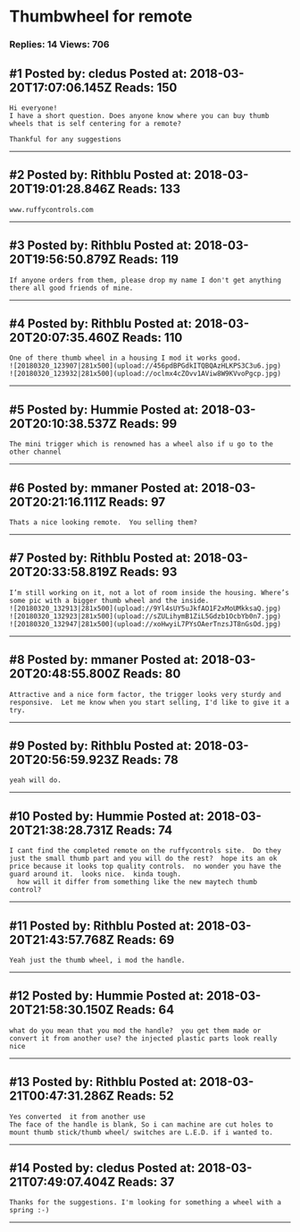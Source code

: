 # Thumbwheel for remote

### Replies: 14 Views: 706

## \#1 Posted by: cledus Posted at: 2018-03-20T17:07:06.145Z Reads: 150

```
Hi everyone!
I have a short question. Does anyone know where you can buy thumb wheels that is self centering for a remote?

Thankful for any suggestions
```

---
## \#2 Posted by: Rithblu Posted at: 2018-03-20T19:01:28.846Z Reads: 133

```
www.ruffycontrols.com
```

---
## \#3 Posted by: Rithblu Posted at: 2018-03-20T19:56:50.879Z Reads: 119

```
If anyone orders from them, please drop my name I don't get anything there all good friends of mine.
```

---
## \#4 Posted by: Rithblu Posted at: 2018-03-20T20:07:35.460Z Reads: 110

```
One of there thumb wheel in a housing I mod it works good. 
![20180320_123907|281x500](upload://456pdBPGdkITQBQAzHLKPS3C3u6.jpg)
![20180320_123932|281x500](upload://oclmx4cZOvv1AViw8W9KVvoPgcp.jpg)
```

---
## \#5 Posted by: Hummie Posted at: 2018-03-20T20:10:38.537Z Reads: 99

```
The mini trigger which is renowned has a wheel also if u go to the other channel
```

---
## \#6 Posted by: mmaner Posted at: 2018-03-20T20:21:16.111Z Reads: 97

```
Thats a nice looking remote.  You selling them?
```

---
## \#7 Posted by: Rithblu Posted at: 2018-03-20T20:33:58.819Z Reads: 93

```
I’m still working on it, not a lot of room inside the housing. Where’s some pic with a bigger thumb wheel and the inside. 
![20180320_132913|281x500](upload://9Yl4sUY5uJkfAO1F2xMoUMkksaQ.jpg)
![20180320_132923|281x500](upload://sZULihymB1ZiL5Gdzb1OcbYb0n7.jpg)
![20180320_132947|281x500](upload://xoHwyiL7PYsOAerTnzsJT8nGsOd.jpg)
```

---
## \#8 Posted by: mmaner Posted at: 2018-03-20T20:48:55.800Z Reads: 80

```
Attractive and a nice form factor, the trigger looks very sturdy and responsive.  Let me know when you start selling, I'd like to give it a try.
```

---
## \#9 Posted by: Rithblu Posted at: 2018-03-20T20:56:59.923Z Reads: 78

```
yeah will do.
```

---
## \#10 Posted by: Hummie Posted at: 2018-03-20T21:38:28.731Z Reads: 74

```
I cant find the completed remote on the ruffycontrols site.  Do they just the small thumb part and you will do the rest?  hope its an ok price because it looks top quality controls.  no wonder you have the guard around it.  looks nice.  kinda tough.  
  how will it differ from something like the new maytech thumb control?
```

---
## \#11 Posted by: Rithblu Posted at: 2018-03-20T21:43:57.768Z Reads: 69

```
Yeah just the thumb wheel, i mod the handle.
```

---
## \#12 Posted by: Hummie Posted at: 2018-03-20T21:58:30.150Z Reads: 64

```
what do you mean that you mod the handle?  you get them made or convert it from another use? the injected plastic parts look really nice
```

---
## \#13 Posted by: Rithblu Posted at: 2018-03-21T00:47:31.286Z Reads: 52

```
Yes converted  it from another use
The face of the handle is blank, So i can machine are cut holes to mount thumb stick/thumb wheel/ switches are L.E.D. if i wanted to.
```

---
## \#14 Posted by: cledus Posted at: 2018-03-21T07:49:07.404Z Reads: 37

```
Thanks for the suggestions. I'm looking for something a wheel with a spring :-)
```

---
